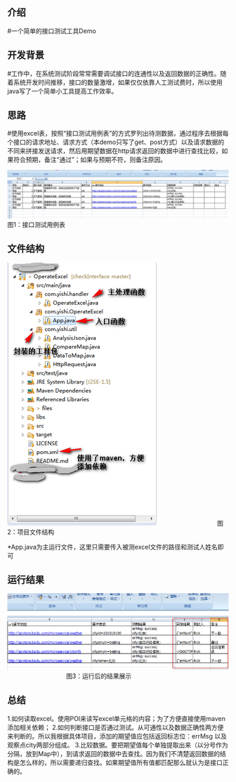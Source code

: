 ## 介绍
#一个简单的接口测试工具Demo

## 开发背景
#工作中，在系统测试阶段常常需要调试接口的连通性以及返回数据的正确性。随着系统开发时间推移，接口的数量激增，如果仅仅依靠人工测试费时，所以使用java写了一个简单小工具提高工作效率。
## 思路
#使用excel表，按照“接口测试用例表”的方式罗列出待测数据，通过程序去根据每个接口的请求地址、请求方式（本demo只写了get、post方式）以及请求数据的不同来拼接发送请求，然后用期望数据在http请求返回的数据中进行查找比较，如果符合预期，备注“通过”；如果与预期不符，则备注原因。


![Image text](https://raw.githubusercontent.com/ericyishi/img-folder/master/checkInterface01.png)
                                    图1：接口测试用例表
                                    
 ## 文件结构 
 ![Image text](https://raw.githubusercontent.com/ericyishi/img-folder/master/checkInterface02.png)
                                    图2：项目文件结构

*App.java为主运行文件，这里只需要传入被测excel文件的路径和测试人姓名即可

## 运行结果
 ![Image text](https://raw.githubusercontent.com/ericyishi/img-folder/master/checkInterface03.png)
                                    图3：运行后的结果展示
                                    
## 总结 
1.如何读取excel。使用POI来读写excel单元格的内容；为了方便直接使用maven添加相关依赖；
2.如何判断接口是否通过测试。从可通性以及数据正确性两方便来判断的。所以我根据具体项目，添加的期望值应包括返回标志位：errMsg 以及观察点city两部分组成。
3.比较数据。要把期望值每个单独提取出来（以分号作为分隔，放到Map中），到请求返回的数据中去查找。因为我们不清楚返回数据的结构是怎么样的，所以需要递归查找。如果期望值所有值都匹配那么就认为是接口正确的。

 


